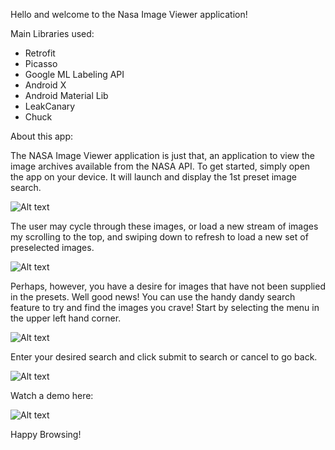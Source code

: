 Hello and welcome to the Nasa Image Viewer application!

Main Libraries used:

* Retrofit
* Picasso
* Google ML Labeling API
* Android X
* Android Material Lib
* LeakCanary
* Chuck

About this app:

<p>
The NASA Image Viewer application is just that, an application to view the image archives available from the NASA API. To get started,
simply open the app on your device. It will launch and display the 1st preset image search.

![Alt text](/screenshots/SS1.png?raw=true "Opening Screen")
</p>

<p>
The user may cycle through these images, or load a new stream of images my scrolling to the top, and swiping down to refresh to load a new set of
preselected images.

![Alt text](/screenshots/SS2.png?raw=true "Next Screen")
</p>

<p>
Perhaps, however, you have a desire for images that have not been supplied in the presets. Well good news! You can use the handy dandy search feature
to try and find the images you crave! Start by selecting the menu in the upper left hand corner.

![Alt text](/screenshots/SS3.png?raw=true "Menu")
</p>

<p>
Enter your desired search and click submit to search or cancel to go back.

![Alt text](/screenshots/SS4.png?raw=true "Search")
</p>

<p>
Watch a demo here:

![Alt text](/screenshots/demo.gif?raw=true "Demo")
</p>

Happy Browsing!
